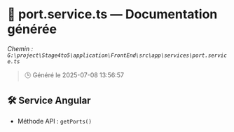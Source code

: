 # 📄 port.service.ts — Documentation générée
*Chemin : `G:\project\Stage4to5\application\FrontEnd\src\app\services\port.service.ts`*

> 🕒 Généré le 2025-07-08 13:56:57

## 🛠️ Service Angular
- Méthode API : `getPorts()`
